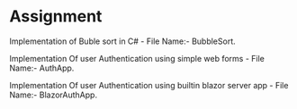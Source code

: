 # Assignment

Implementation of Buble sort in C#  - File Name:- BubbleSort.

Implementation Of user Authentication using simple web forms  - File Name:- AuthApp.

Implementation Of user Authentication using builtin blazor server app   - File Name:- BlazorAuthApp.
